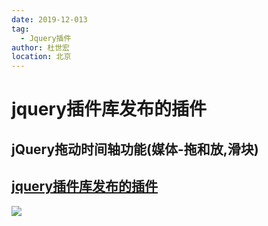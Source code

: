 ```yaml
---
date: 2019-12-013
tag:
  - Jquery插件
author: 杜世宏
location: 北京
---
```


# jquery插件库发布的插件
## jQuery拖动时间轴功能(媒体-拖和放,滑块)
[jquery插件库发布的插件](https://www.jq22.com/jquery-info20974)
---
![](https://img.kancloud.cn/74/d0/74d0db17823366fe2086679a85b226ae_2864x1246.png)